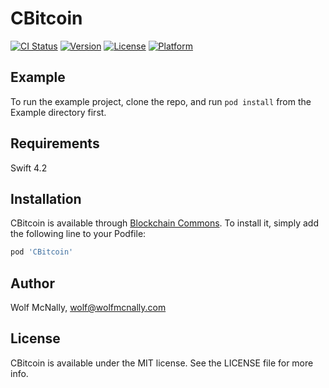 # CBitcoin

[![CI Status](https://img.shields.io/travis/wolfmcnally/CBitcoin.svg?style=flat)](https://travis-ci.org/wolfmcnally/CBitcoin)
[![Version](https://img.shields.io/cocoapods/v/CBitcoin.svg?style=flat)](https://cocoapods.org/pods/CBitcoin)
[![License](https://img.shields.io/cocoapods/l/CBitcoin.svg?style=flat)](https://cocoapods.org/pods/CBitcoin)
[![Platform](https://img.shields.io/cocoapods/p/CBitcoin.svg?style=flat)](https://cocoapods.org/pods/CBitcoin)

## Example

To run the example project, clone the repo, and run `pod install` from the Example directory first.

## Requirements

Swift 4.2

## Installation

CBitcoin is available through [Blockchain Commons](https://cocoapods.org). To install
it, simply add the following line to your Podfile:

```ruby
pod 'CBitcoin'
```

## Author

Wolf McNally, wolf@wolfmcnally.com

## License

CBitcoin is available under the MIT license. See the LICENSE file for more info.

